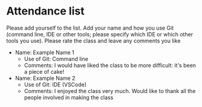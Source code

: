 # Attendance list

Please add yourself to the list. Add your name and how you use Git (command line, IDE or other tools; please specify which IDE or which other tools you use).
Please rate the class and leave any comments you like

- Name: Example Name 1
  - Use of Git: Command line
  - Comments: I would have liked the class to be more difficult: it's been a piece of cake!
- Name: Example Name 2
  - Use of Git: IDE (VSCode)
  - Comments: I enjoyed the class very much. Would like to thank all the people involved in making the class

